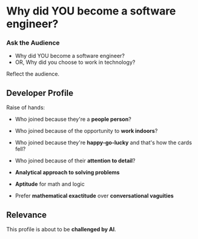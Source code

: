 # Why did YOU become a software engineer?

### Ask the Audience

- Why did YOU become a software engineer?
- OR, Why did you choose to work in technology?


Reflect the audience.


## Developer Profile

Raise of hands:
- Who joined because they're a **people person**?
- Who joined because of the opportunity to **work indoors**?
- Who joined because they're **happy-go-lucky** and that's how the cards fell?

- Who joined because of their **attention to detail**?
- **Analytical approach to solving problems** 
- **Aptitude** for math and logic
- Prefer **mathematical exactitude** over **conversational vaguities**

## Relevance

This profile is about to be **challenged by AI**. 